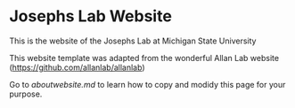 # Josephs Lab Website

This is the website of the Josephs Lab at Michigan State University

This website template was adapted from the wonderful Allan Lab website (https://github.com/allanlab/allanlab)

Go to *aboutwebsite.md*  to learn how to copy and modidy this page for your purpose. 



